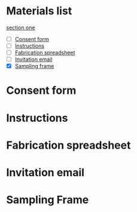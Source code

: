 # Materials list

[section one](#section-one)

- [ ] [Consent form](#consent-form)
- [ ] [Instructions](#instructions)
- [ ] [Fabrication spreadsheet](#fabrication-spreadsheet)
- [ ] [Invitation email](#invitation-email)
- [x] [Sampling frame](#sampling-frame)

# Consent form

# Instructions

# Fabrication spreadsheet

# Invitation email

# Sampling Frame

